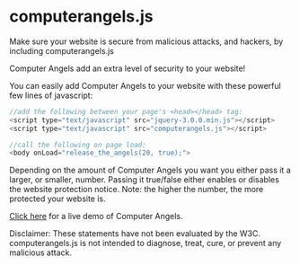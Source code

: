 # computerangels.js
Make sure your website is secure from malicious attacks, and hackers, by including computerangels.js

Computer Angels add an extra level of security to your website!

You can easily add Computer Angels to your website with these powerful few lines of javascript:
```javascript
//add the following between your page's <head></head> tag:
<script type="text/javascript" src="jquery-3.0.0.min.js"></script>
<script type="text/javascript" src="computerangels.js"></script>

//call the following on page load:
<body onLoad="release_the_angels(20, true);">
```
Depending on the amount of Computer Angels you want you either pass it a larger, or smaller, number.
Passing it true/false either enables or disables the website protection notice.
Note: the higher the number, the more protected your website is.

<a href="http://tetrageddon.com/frogpets" target="_blank">Click here</a> for a live demo of Computer Angels.


Disclaimer: These statements have not been evaluated by the W3C. computerangels.js is not intended to diagnose, treat, cure, or prevent any malicious attack.
